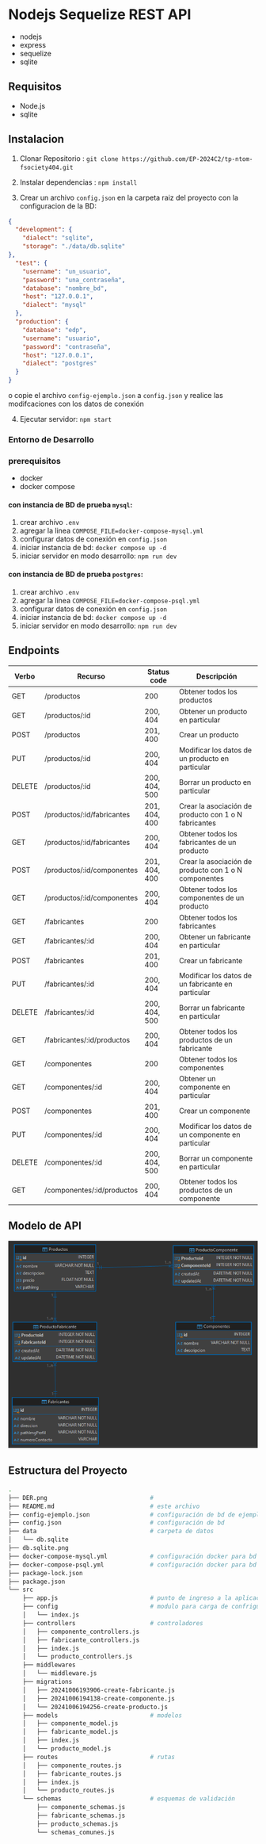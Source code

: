 # Nodejs Sequelize REST API

- nodejs
- express
- sequelize
- sqlite

## Requisitos

- Node.js
- sqlite

## Instalacion

1. Clonar Repositorio : `git clone https://github.com/EP-2024C2/tp-ntom-fsociety404.git`

2. Instalar dependencias : `npm install`

3. Crear un archivo `config.json` en la carpeta raiz del proyecto con la configuracion de la BD:
```json
{
  "development": {
    "dialect": "sqlite",
    "storage": "./data/db.sqlite"
},
  "test": {
    "username": "un_usuario",
    "password": "una_contraseña",
    "database": "nombre_bd",
    "host": "127.0.0.1",
    "dialect": "mysql"
  },
  "production": {
    "database": "edp",
    "username": "usuario",
    "password": "contraseña",
    "host": "127.0.0.1",
    "dialect": "postgres"
  }
}
```
o copie el archivo `config-ejemplo.json` a `config.json` y realice las modifcaciones con los datos de conexión 

4. Ejecutar servidor: `npm start`


### Entorno de Desarrollo
### prerequisitos
* docker
* docker compose

#### con instancia de BD de prueba `mysql`:
1. crear archivo `.env`
2. agregar la linea `COMPOSE_FILE=docker-compose-mysql.yml`
3. configurar datos de conexión en `config.json`
3. iniciar instancia de bd: `docker compose up -d`
4. iniciar servidor en modo desarrollo: `npm run dev`
 
#### con instancia de BD de prueba `postgres`:
1. crear archivo `.env`
2. agregar la linea `COMPOSE_FILE=docker-compose-psql.yml`
3. configurar datos de conexión en `config.json`
3. iniciar instancia de bd: `docker compose up -d`
4. iniciar servidor en modo desarrollo: `npm run dev`




## Endpoints

| Verbo  | Recurso                    | Status code   | Descripción                                           |
| ------ | -------------------------- | ------------- | ----------------------------------------------------- |
| GET    | /productos                 | 200           | Obtener todos los productos                           |
| GET    | /productos/:id             | 200, 404      | Obtener un producto en particular                     |
| POST   | /productos                 | 201, 400      | Crear un producto                                     |
| PUT    | /productos/:id             | 200, 404      | Modificar los datos de un producto en particular      |
| DELETE | /productos/:id             | 200, 404, 500 | Borrar un producto en particular                      |
| POST   | /productos/:id/fabricantes | 201, 404, 400 | Crear la asociación de producto con 1 o N fabricantes |
| GET    | /productos/:id/fabricantes | 200, 404      | Obtener todos los fabricantes de un producto          |
| POST   | /productos/:id/componentes | 201, 404, 400 | Crear la asociación de producto con 1 o N componentes |
| GET    | /productos/:id/componentes | 200, 404      | Obtener todos los componentes de un producto          |
| GET    | /fabricantes               | 200           | Obtener todos los fabricantes                         |
| GET    | /fabricantes/:id           | 200, 404      | Obtener un fabricante en particular                   |
| POST   | /fabricantes               | 201, 400      | Crear un fabricante                                   |
| PUT    | /fabricantes/:id           | 200, 404      | Modificar los datos de un fabricante en particular    |
| DELETE | /fabricantes/:id           | 200, 404, 500 | Borrar un fabricante en particular                    |
| GET    | /fabricantes/:id/productos | 200, 404      | Obtener todos los productos de un fabricante          |
| GET    | /componentes               | 200           | Obtener todos los componentes                         |
| GET    | /componentes/:id           | 200, 404      | Obtener un componente en particular                   |
| POST   | /componentes               | 201, 400      | Crear un componente                                   |
| PUT    | /componentes/:id           | 200, 404      | Modificar los datos de un componente en particular    |
| DELETE | /componentes/:id           | 200, 404, 500 | Borrar un componente en particular                    |
| GET    | /componentes/:id/productos | 200, 404      | Obtener todos los productos de un componente          |

## Modelo de API
![DER](DER.png)


## Estructura del Proyecto

```bash
.
├── DER.png                             #    
├── README.md                           # este archivo
├── config-ejemplo.json                 # configuración de bd de ejemplo
├── config.json                         # configuración de bd
├── data                                # carpeta de datos
│   └── db.sqlite
├── db.sqlite.png
├── docker-compose-mysql.yml            # configuración docker para bd mysql
├── docker-compose-psql.yml             # configuración docker para bd postgres
├── package-lock.json
├── package.json
└── src
    ├── app.js                          # punto de ingreso a la aplicación 
    ├── config                          # modulo para carga de confriguración
    │   └── index.js                    
    ├── controllers                     # controladores
    │   ├── componente_controllers.js
    │   ├── fabricante_controllers.js
    │   ├── index.js
    │   └── producto_controllers.js
    ├── middlewares
    │   └── middleware.js
    ├── migrations
    │   ├── 20241006193906-create-fabricante.js
    │   ├── 20241006194138-create-componente.js
    │   └── 20241006194256-create-producto.js
    ├── models                          # modelos
    │   ├── componente_model.js
    │   ├── fabricante_model.js
    │   ├── index.js
    │   └── producto_model.js
    ├── routes                          # rutas
    │   ├── componente_routes.js
    │   ├── fabricante_routes.js
    │   ├── index.js
    │   └── producto_routes.js
    └── schemas                         # esquemas de validación
        ├── componente_schemas.js
        ├── fabricante_schemas.js
        ├── producto_schemas.js
        └── schemas_comunes.js
```
 
